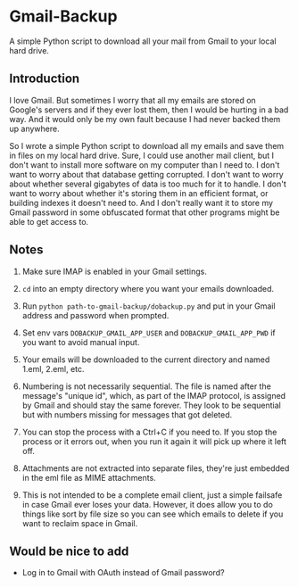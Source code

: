 **Gmail-Backup**
===================
A simple Python script to download all your mail from Gmail to your local hard drive.

**Introduction**
--------------
I love Gmail.  But sometimes I worry that all my emails are stored on Google's servers and if they ever
lost them, then I would be hurting in a bad way.  And it would only be my own fault because I had never
backed them up anywhere.

So I wrote a simple Python script to download all my emails and save them in files on my local hard
drive.  Sure, I could use another mail client, but I don't want to install more software on my computer
than I need to.  I don't want to worry about that database getting corrupted.  I don't want to worry
about whether several gigabytes of data is too much for it to handle.  I don't want to worry about
whether it's storing them in an efficient format, or building indexes it doesn't need to.  And I don't
really want it to store my Gmail password in some obfuscated format that other programs might be able
to get access to.

**Notes**
---------
1. Make sure IMAP is enabled in your Gmail settings.

2. `cd` into an empty directory where you want your emails downloaded.

2. Run ```python path-to-gmail-backup/dobackup.py``` and put in your Gmail address and password when prompted.

2. Set env vars `DOBACKUP_GMAIL_APP_USER` and `DOBACKUP_GMAIL_APP_PWD` if you want to avoid manual input.

3. Your emails will be downloaded to the current directory and named 1.eml, 2.eml, etc.

4. Numbering is not necessarily sequential.  The file is named after the message's "unique id", which,
as part of the IMAP protocol, is assigned by Gmail and should stay the same forever.  They look to be
sequential but with numbers missing for messages that got deleted.

5. You can stop the process with a Ctrl+C if you need to.  If you stop the process or it errors out,
when you run it again it will pick up where it left off.

6. Attachments are not extracted into separate files, they're just embedded in the eml file as MIME
attachments.

7. This is not intended to be a complete email client, just a simple failsafe in case Gmail ever loses
your data.  However, it does allow you to do things like sort by file size so you can see which emails
to delete if you want to reclaim space in Gmail.

**Would be nice to add**
--------------------
 - Log in to Gmail with OAuth instead of Gmail password?
